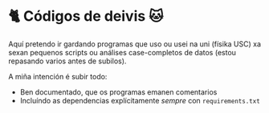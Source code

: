 # :cat2: Códigos de deivis :cat:

Aquí pretendo ir gardando programas que uso ou usei na uni (físika USC) xa
sexan pequenos scripts ou análises case-completos de datos (estou repasando
varios antes de subilos).

A miña intención é subir todo:
- Ben documentado, que os programas emanen comentarios
- Incluíndo as dependencias explícitamente _sempre_ con `requirements.txt`
